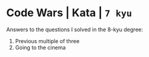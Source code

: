 # Code Wars | Kata | `7 kyu`

Answers to the questions I solved in the 8-kyu degree:

1. Previous multiple of three
2. Going to the cinema